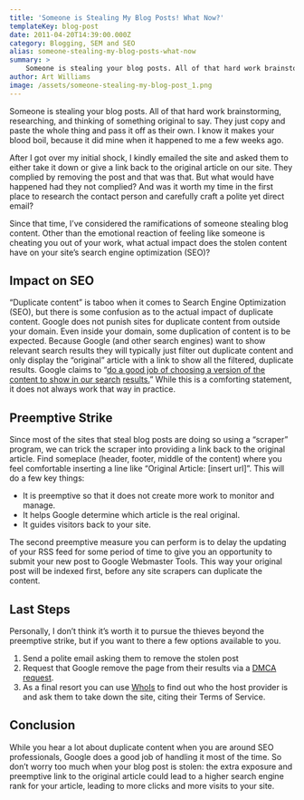 ```yaml
---
title: 'Someone is Stealing My Blog Posts! What Now?'
templateKey: blog-post
date: 2011-04-20T14:39:00.000Z
category: Blogging, SEM and SEO
alias: someone-stealing-my-blog-posts-what-now
summary: > 
  	Someone is stealing your blog posts. All of that hard work brainstorming, researching, and thinking of something original to say. They just copy and paste the whole thing and pass it off as their own. I know it makes your blood boil, because it did mine when it happened to me a few weeks ago.
author: Art Williams
image: /assets/someone-stealing-my-blog-post_1.png
---
```


Someone is stealing your blog posts. All of that hard work brainstorming, researching, and thinking of something original to say. They just copy and paste the whole thing and pass it off as their own. I know it makes your blood boil, because it did mine when it happened to me a few weeks ago.

After I got over my initial shock, I kindly emailed the site and asked them to either take it down or give a link back to the original article on our site. They complied by removing the post and that was that. But what would have happened had they not complied? And was it worth my time in the first place to research the contact person and carefully craft a polite yet direct email?

Since that time, I’ve considered the ramifications of someone stealing blog content. Other than the emotional reaction of feeling like someone is cheating you out of your work, what actual impact does the stolen content have on your site’s search engine optimization (SEO)?

Impact on SEO
-------------

“Duplicate content” is taboo when it comes to Search Engine Optimization (SEO), but there is some confusion as to the actual impact of duplicate content. Google does not punish sites for duplicate content from outside your domain. Even inside your domain, some duplication of content is to be expected. Because Google (and other search engines) want to show relevant search results they will typically just filter out duplicate content and only display the “original” article with a link to show all the filtered, duplicate results. Google claims to “[do a good job of choosing a version of the content to show in our search](https://support.google.com/webmasters/answer/66359?hl=en) [results.](https://support.google.com/webmasters/answer/66359?hl=en)” While this is a comforting statement, it does not always work that way in practice.

Preemptive Strike
-----------------

Since most of the sites that steal blog posts are doing so using a “scraper” program, we can trick the scraper into providing a link back to the original article. Find someplace (header, footer, middle of the content) where you feel comfortable inserting a line like “Original Article: \[insert url\]”. This will do a few key things:

*   It is preemptive so that it does not create more work to monitor and manage.
*   It helps Google determine which article is the real original.
*   It guides visitors back to your site.

The second preemptive measure you can perform is to delay the updating of your RSS feed for some period of time to give you an opportunity to submit your new post to Google Webmaster Tools. This way your original post will be indexed first, before any site scrapers can duplicate the content.

Last Steps
----------

Personally, I don’t think it’s worth it to pursue the thieves beyond the preemptive strike, but if you want to there a few options available to you.

1.  Send a polite email asking them to remove the stolen post
2.  Request that Google remove the page from their results via a [DMCA request](https://support.google.com/legal/troubleshooter/1114905?rd=2).
3.  As a final resort you can use [WhoIs](http://www.whois.net/) to find out who the host provider is and ask them to take down the site, citing their Terms of Service.

Conclusion
----------

While you hear a lot about duplicate content when you are around SEO professionals, Google does a good job of handling it most of the time. So don’t worry too much when your blog post is stolen: the extra exposure and preemptive link to the original article could lead to a higher search engine rank for your article, leading to more clicks and more visits to your site.